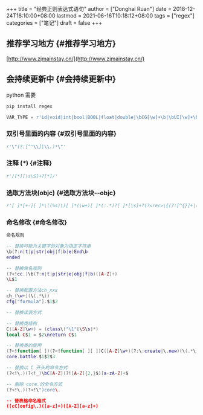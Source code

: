 +++
title = "经典正则表达式语句"
author = ["Donghai Ruan"]
date = 2018-12-24T18:10:00+08:00
lastmod = 2021-06-16T10:18:12+08:00
tags = ["regex"]
categories = ["笔记"]
draft = false
+++

## 推荐学习地方 {#推荐学习地方}

[http://www.zjmainstay.cn/](http://www.zjmainstay.cn/)


## 会持续更新中 {#会持续更新中}

python 需要

```python
pip install regex
```

```python
VAR_TYPE = r'id|void|int|bool|BOOL|float|double|\bCG[\w]+\b|\bUI[\w]+\b|\bNS[\w]+\b|[\w]+[ ]*\*[ ]*'
```


### 双引号里面的内容 {#双引号里面的内容}

```python
r'\"(?:[^"\\]|\\.)*\"'
```


### 注释 (_****\*****_) {#注释}

```python
r'/[*][\s\S]+?[*]/'
```


### 选取方法块(objc) {#选取方法块--objc}

```python
r'[ ]*[+-][ ]*\((%s)\)[ ]*(\w+)[ ]*(:.*)?[ ]*[\s]+?(?<rec>\{(?:[^{}]+|(?&rec))*\})' % VAR_TYPE
```


### 命名修改 {#命名修改}

```lua
命名规则

-- 替换可能为关键字的对象为指定字符串
\b(?:n|t|p|str|obj|f|b|e)End\b
ended

-- 替换命名规则
(?<!cc.)\b(?:n|t|p|str|e|obj|f|b)([A-Z]+)
\L$1

-- 替换配置方法ch_xxx
ch_(\w+)(\(.*\))
cfg["formula"].$1$2

-- 替换读表方式

-- 替换类结构
C([A-Z]\w+) = (class\("\1"[\S\s]*)
local C$1 = $2\nreturn C$1

-- 替换类的使用
(?<!function[ ])(?<!function[ ][ ])C([A-Z]\w+)(?:\:create|\.new)(\(.*\))
core.battle.$1$2$3

-- 替换以 C 开头的命令方式
(?<!\.)(?<!_)\bC[A-Z](?![A-Z]{2,}$)[a-zA-Z]+$

-- 删除 core.的命令方式
(?<!\.)(?<!\")core\.

-- 替表格命名格式
([cC]onfig\.)([a-z]+)([A-Z][a-z]+)
```
